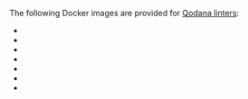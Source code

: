 [//]: # (title: Qodana Docker images)

The following Docker images are provided for [Qodana linters](supported-technologies.md):

- [](qodana-jvm-docker-readme.xml)
- [](qodana-jvm-community-docker-readme.xml)
- [](qodana-jvm-android-docker-readme.xml)
- [](qodana-php-docker-readme.xml)
- [](qodana-python-docker-readme.xml)
- [](clone-finder-docker-readme.md)
- [](license-audit-docker-readme.md)
